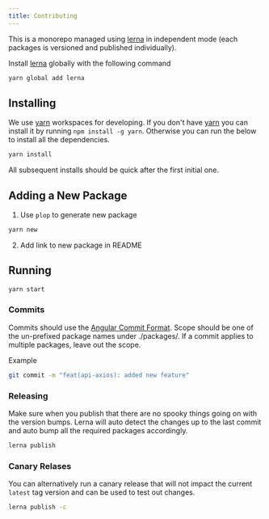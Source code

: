 ```yaml
---
title: Contributing
---
```


This is a monorepo managed using [lerna](https://github.com/lerna/lerna) in independent mode (each packages is versioned and published individually).

Install [lerna](https://github.com/lerna/lerna) globally with the following command

```bash
yarn global add lerna
```

## Installing

We use [yarn](https://yarnpkg.com/lang/en/) workspaces for developing. If you don't have [yarn](https://yarnpkg.com/lang/en/) you can install it by running
`npm install -g yarn`. Otherwise you can run the below to install all the dependencies.

```bash
yarn install
```

All subsequent installs should be quick after the first initial one.

## Adding a New Package

1. Use `plop` to generate new package

```bash
yarn new
```

2. Add link to new package in README

## Running

```bash
yarn start
```

### Commits

Commits should use the [Angular Commit Format](https://github.com/angular/angular/blob/master/CONTRIBUTING.md#type). Scope should be one of the un-prefixed package names under ./packages/. If a commit applies to multiple packages, leave out the scope.

Example

```bash
git commit -m "feat(api-axios): added new feature"
```

### Releasing

Make sure when you publish that there are no spooky things going on with the version bumps. Lerna will auto detect the changes up to the last commit and auto bump all the required packages accordingly.

```bash
lerna publish
```

### Canary Relases

You can alternatively run a canary release that will not impact the current `latest` tag version and can be used to test out changes.

```bash
lerna publish -c
```
